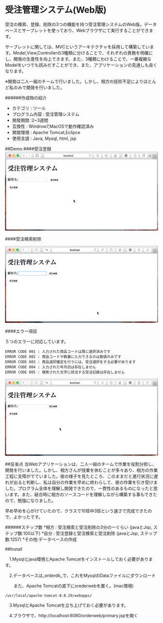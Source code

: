 # 受注管理システム(Web版)

受注の検索、登録、削除の3つの機能を持つ受注管理システムのWeb版。データベースとサーブレットを使っており、Webブラウザにて実行することができます。

サーブレットに関しては、MVCというアーキテクチャを採用して構築しています。Model,View,Controllerの3種類に分けることで、それぞれの責務を明確にし、開発の生産性を向上できます。また、3種類にわけることで、一番複雑なModelをいつでも読みだすことができ、また、アプリケーションの見通しも良くなります。



※開発は二人一組のチームで行いました。しかし、相方の技術不足によりほとんど私のみで開発を行いました。

######作成物の紹介
* カテゴリ : ツール
* プログラム内容 : 受注管理システム
* 開発期間 :2~3週間
* 互換性 : Windrow7,MacOSで動作確認済み 
* 開発環境 : Apache Tomcat,Eclipce
* 使用言語 : Java, Mysql, html, jsp


##Demo
####受注登録
<img src="https://github.com/masapixyon/OrderManagement_VarWeb/blob/master/gif/RegistrationWeb.gif" width="700">


####受注検索削除

<img src="https://github.com/masapixyon/OrderManagement_VarWeb/blob/master/gif/SearchAndDeletionWeb.gif" width="700">


####エラー項目

５つのエラーに対応しています。

    ERROR CODE 001 : 入力された商品コードは既に選択済みです
    ERROR CODE 002 : 商品コードや数量に入力できるのは数値のみです
    ERROR CODE 003 : 商品選択確定を行うには、受注選択をする必要があります
    ERROR CODE 004 : 入力された年月日は存在しません
    ERROR CODE 005 : 検索された文字に該当する受注記録は存在しません

<img src="https://github.com/masapixyon/OrderManagement_VarWeb/blob/master/gif/Errors.gif" width="700">





##反省点
当Webアプリケーションは、二人一組のチームで作業を役割分担し、開発を行いました。しかし、相方さんが授業を休むことが多々あり、相方の作業工程に支障がでていました。彼の様子を見たところ、このままだと進行状況に遅れが出ると判断し、私は自分の作業を早めに終わらして、彼の作業を引き受けました。プログラム全体を理解し開発できたので、一貫性のあるものになったと思います。また、結合時に相方のソースコードを理解しながら構築する事もできたので、勉強になりました。

早め早めを心がけていたので、クラスで10班中3班という速さで完成できたので、よかったです。

######ステップ数
*相方 : 受注検索と受注削除の3分の一ぐらい (javaとJsp, ステップ数:100以下)
*自分 : 受注登録と受注検索と受注削除 (javaとJsp, ステップ数:1257)
*その他:データベースの作成





##Install

　1.Mysqlとjava環境とApache Tomcatをインストールしておく必要があります。

　2.データベースは_orderdb_で、これをMysqlのDataファイルにダウンロード

　　また、Apache Tomcatの直下にorederwebを置く。(mac環境)

    /usr/local/apache-tomcat-8.0.29/webapps/

　3.MysqlとApache Tomcatを立ち上げておく必要があります。

　4.ブラウザで、http://localhost:8080/orderweb/primary.jspを開く
